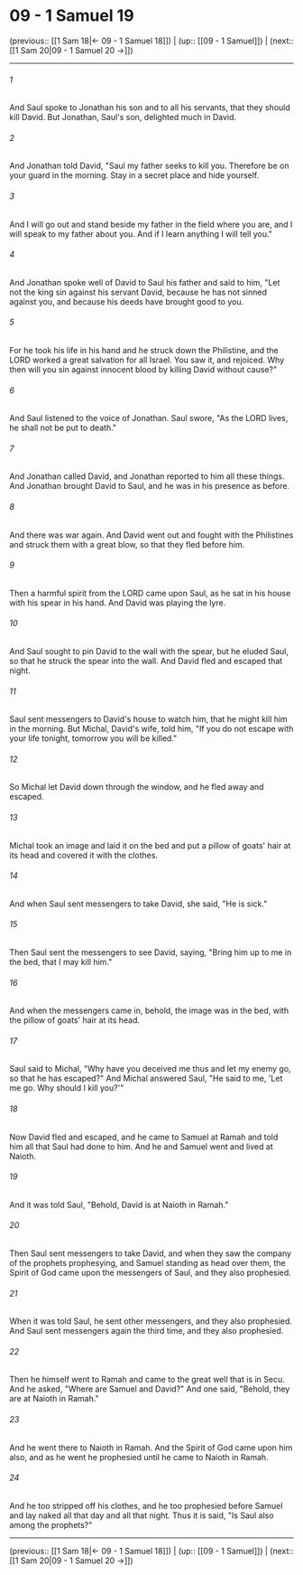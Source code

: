 # 09 - 1 Samuel 19

(previous:: [[1 Sam 18|← 09 - 1 Samuel 18]]) | (up:: [[09 - 1 Samuel]]) | (next:: [[1 Sam 20|09 - 1 Samuel 20 →]])

***


###### 1 
And Saul spoke to Jonathan his son and to all his servants, that they should kill David. But Jonathan, Saul's son, delighted much in David. 

###### 2 
And Jonathan told David, "Saul my father seeks to kill you. Therefore be on your guard in the morning. Stay in a secret place and hide yourself. 

###### 3 
And I will go out and stand beside my father in the field where you are, and I will speak to my father about you. And if I learn anything I will tell you." 

###### 4 
And Jonathan spoke well of David to Saul his father and said to him, "Let not the king sin against his servant David, because he has not sinned against you, and because his deeds have brought good to you. 

###### 5 
For he took his life in his hand and he struck down the Philistine, and the LORD worked a great salvation for all Israel. You saw it, and rejoiced. Why then will you sin against innocent blood by killing David without cause?" 

###### 6 
And Saul listened to the voice of Jonathan. Saul swore, "As the LORD lives, he shall not be put to death." 

###### 7 
And Jonathan called David, and Jonathan reported to him all these things. And Jonathan brought David to Saul, and he was in his presence as before. 

###### 8 
And there was war again. And David went out and fought with the Philistines and struck them with a great blow, so that they fled before him. 

###### 9 
Then a harmful spirit from the LORD came upon Saul, as he sat in his house with his spear in his hand. And David was playing the lyre. 

###### 10 
And Saul sought to pin David to the wall with the spear, but he eluded Saul, so that he struck the spear into the wall. And David fled and escaped that night. 

###### 11 
Saul sent messengers to David's house to watch him, that he might kill him in the morning. But Michal, David's wife, told him, "If you do not escape with your life tonight, tomorrow you will be killed." 

###### 12 
So Michal let David down through the window, and he fled away and escaped. 

###### 13 
Michal took an image and laid it on the bed and put a pillow of goats' hair at its head and covered it with the clothes. 

###### 14 
And when Saul sent messengers to take David, she said, "He is sick." 

###### 15 
Then Saul sent the messengers to see David, saying, "Bring him up to me in the bed, that I may kill him." 

###### 16 
And when the messengers came in, behold, the image was in the bed, with the pillow of goats' hair at its head. 

###### 17 
Saul said to Michal, "Why have you deceived me thus and let my enemy go, so that he has escaped?" And Michal answered Saul, "He said to me, 'Let me go. Why should I kill you?'" 

###### 18 
Now David fled and escaped, and he came to Samuel at Ramah and told him all that Saul had done to him. And he and Samuel went and lived at Naioth. 

###### 19 
And it was told Saul, "Behold, David is at Naioth in Ramah." 

###### 20 
Then Saul sent messengers to take David, and when they saw the company of the prophets prophesying, and Samuel standing as head over them, the Spirit of God came upon the messengers of Saul, and they also prophesied. 

###### 21 
When it was told Saul, he sent other messengers, and they also prophesied. And Saul sent messengers again the third time, and they also prophesied. 

###### 22 
Then he himself went to Ramah and came to the great well that is in Secu. And he asked, "Where are Samuel and David?" And one said, "Behold, they are at Naioth in Ramah." 

###### 23 
And he went there to Naioth in Ramah. And the Spirit of God came upon him also, and as he went he prophesied until he came to Naioth in Ramah. 

###### 24 
And he too stripped off his clothes, and he too prophesied before Samuel and lay naked all that day and all that night. Thus it is said, "Is Saul also among the prophets?"

***

(previous:: [[1 Sam 18|← 09 - 1 Samuel 18]]) | (up:: [[09 - 1 Samuel]]) | (next:: [[1 Sam 20|09 - 1 Samuel 20 →]])
